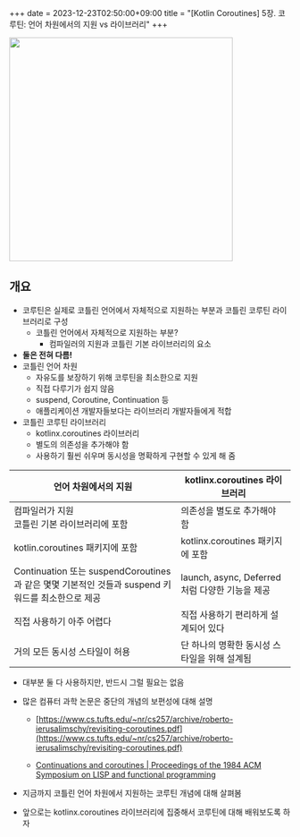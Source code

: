 +++ 
date = 2023-12-23T02:50:00+09:00
title = "[Kotlin Coroutines] 5장. 코루틴: 언어 차원에서의 지원 vs 라이브러리"
+++

<img src="/images/books/kotlin-coroutines/cover.webp" width="400px">

## 개요

- 코루틴은 실제로 코틀린 언어에서 자체적으로 지원하는 부분과 코틀린 코루틴 라이브러리로 구성
  - 코틀린 언어에서 자체적으로 지원하는 부분?
    - 컴파일러의 지원과 코틀린 기본 라이브러리의 요소
- **둘은 전혀 다름!**
- 코틀린 언어 차원
  - 자유도를 보장하기 위해 코루틴을 최소한으로 지원
  - 직접 다루기가 쉽지 않음
  - suspend, Coroutine, Continuation 등
  - 애플리케이션 개발자들보다는 라이브러리 개발자들에게 적합
- 코틀린 코루틴 라이브러리
  - kotlinx.coroutines 라이브러리
  - 별도의 의존성을 추가해야 함
  - 사용하기 훨씬 쉬우며 동시성을 명확하게 구현할 수 있게 해 줌

| 언어 차원에서의 지원                                                                              | kotlinx.coroutines 라이브러리                   |
| ------------------------------------------------------------------------------------------------- | ----------------------------------------------- |
| 컴파일러가 지원<br/>코틀린 기본 라이브러리에 포함                                                 | 의존성을 별도로 추가해야 함                     |
| kotlin.coroutines 패키지에 포함                                                                   | kotlinx.coroutines 패키지에 포함                |
| Continuation 또는 suspendCoroutines 과 같은 몇몇 기본적인 것들과 suspend 키워드를 최소한으로 제공 | launch, async, Deferred 처럼 다양한 기능을 제공 |
| 직접 사용하기 아주 어렵다                                                                         | 직접 사용하기 편리하게 설계되어 있다            |
| 거의 모든 동시성 스타일이 허용                                                                    | 단 하나의 명확한 동시성 스타일을 위해 설계됨    |

- 대부분 둘 다 사용하지만, 반드시 그럴 필요는 없음
- 많은 컴퓨터 과학 논문은 중단의 개념의 보편성에 대해 설명

  - [https://www.cs.tufts.edu/~nr/cs257/archive/roberto-ierusalimschy/revisiting-coroutines.pdf](https://www.cs.tufts.edu/~nr/cs257/archive/roberto-ierusalimschy/revisiting-coroutines.pdf)

  - [Continuations and coroutines | Proceedings of the 1984 ACM Symposium on LISP and functional programming](https://dl.acm.org/doi/10.1145/800055.802046)

- 지금까지 코틀린 언어 차원에서 지원하는 코루틴 개념에 대해 살펴봄
- 앞으로는 kotlinx.coroutines 라이브러리에 집중해서 코루틴에 대해 배워보도록 하자
